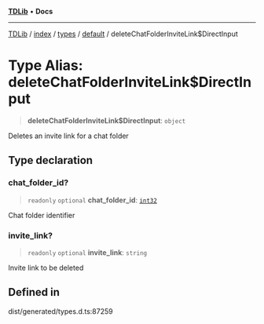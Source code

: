 [**TDLib**](../../../../../../README.md) • **Docs**

***

[TDLib](../../../../../../modules.md) / [index](../../../../../README.md) / [types](../../../README.md) / [default](../README.md) / deleteChatFolderInviteLink$DirectInput

# Type Alias: deleteChatFolderInviteLink$DirectInput

> **deleteChatFolderInviteLink$DirectInput**: `object`

Deletes an invite link for a chat folder

## Type declaration

### chat\_folder\_id?

> `readonly` `optional` **chat\_folder\_id**: [`int32`](int32.md)

Chat folder identifier

### invite\_link?

> `readonly` `optional` **invite\_link**: `string`

Invite link to be deleted

## Defined in

dist/generated/types.d.ts:87259
